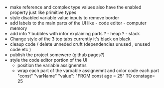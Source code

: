 - make reference and complex type values also have the enabled property just like primitive types
- style disabled variable value inputs to remove border
- add labels to the main parts of the UI 
    like    - code editor
            - computer memory
- add info ? bubbles with infor explaining parts 
    ? - heap 
    ? - stack 
- Change style of the 3 top tabs currently it's black on black 
- cleaup code / delete unneded cruft (dependencies unused , unused code etc )
- publish the project somewere (github pages?)
- style the code editor portion of the UI 
    - position the variable assignemtns 
    - wrap each part of the varoable assignemnt and color code each part "const" "varName" "value":
      "FROM const age = 25"
      TO  <span class ="keyword">const</span><span class="varname">age</span><span class="eq">=</span> <span class="value">25</span>

